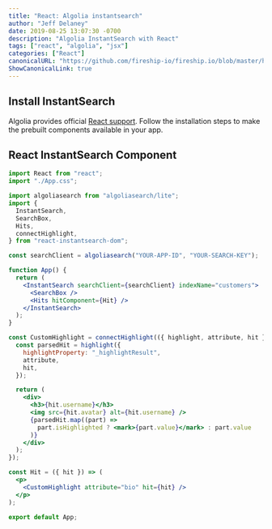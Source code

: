 ```yaml
---
title: "React: Algolia instantsearch"
author: "Jeff Delaney"
date: 2019-08-25 13:07:30 -0700
description: "Algolia InstantSearch with React"
tags: ["react", "algolia", "jsx"]
categories: ["React"]
canonicalURL: "https://github.com/fireship-io/fireship.io/blob/master/hugo/content/snippets/algolia-instantsearch-react.md"
ShowCanonicalLink: true
---
```


## Install InstantSearch

Algolia provides official [React support](https://www.algolia.com/doc/guides/building-search-ui/installation/react/). Follow the installation steps to make the prebuilt components available in your app.

## React InstantSearch Component

```jsx
import React from "react";
import "./App.css";

import algoliasearch from "algoliasearch/lite";
import {
  InstantSearch,
  SearchBox,
  Hits,
  connectHighlight,
} from "react-instantsearch-dom";

const searchClient = algoliasearch("YOUR-APP-ID", "YOUR-SEARCH-KEY");

function App() {
  return (
    <InstantSearch searchClient={searchClient} indexName="customers">
      <SearchBox />
      <Hits hitComponent={Hit} />
    </InstantSearch>
  );
}

const CustomHighlight = connectHighlight(({ highlight, attribute, hit }) => {
  const parsedHit = highlight({
    highlightProperty: "_highlightResult",
    attribute,
    hit,
  });

  return (
    <div>
      <h3>{hit.username}</h3>
      <img src={hit.avatar} alt={hit.username} />
      {parsedHit.map((part) =>
        part.isHighlighted ? <mark>{part.value}</mark> : part.value
      )}
    </div>
  );
});

const Hit = ({ hit }) => (
  <p>
    <CustomHighlight attribute="bio" hit={hit} />
  </p>
);

export default App;
```
